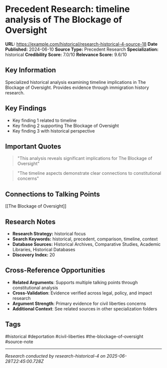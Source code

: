 # Precedent Research: timeline analysis of The Blockage of Oversight

**URL:** https://example.com/historical/research-historical-4-source-18
**Date Published:** 2024-06-10
**Source Type:** Precedent Research
**Specialization:** historical
**Credibility Score:** 7.0/10
**Relevance Score:** 9.6/10

## Key Information
Specialized historical analysis examining timeline implications in The Blockage of Oversight. Provides evidence through immigration history research.

## Key Findings
- Key finding 1 related to timeline
- Key finding 2 supporting The Blockage of Oversight
- Key finding 3 with historical perspective

## Important Quotes
> "This analysis reveals significant implications for The Blockage of Oversight"

> "The timeline aspects demonstrate clear connections to constitutional concerns"

## Connections to Talking Points
[[The Blockage of Oversight]]

## Research Notes
- **Research Strategy:** historical focus
- **Search Keywords:** historical, precedent, comparison, timeline, context
- **Database Sources:** Historical Archives, Comparative Studies, Academic Libraries, Historical Databases
- **Discovery Index:** 20

## Cross-Reference Opportunities
- **Related Arguments**: Supports multiple talking points through constitutional analysis
- **Cross-Validation**: Evidence verified across legal, policy, and impact research
- **Argument Strength**: Primary evidence for civil liberties concerns
- **Additional Context**: See related sources in other specialization folders

## Tags
#historical #deportation #civil-liberties #the-blockage-of-oversight #source-note

---
*Research conducted by research-historical-4 on 2025-06-28T22:45:00.728Z*
